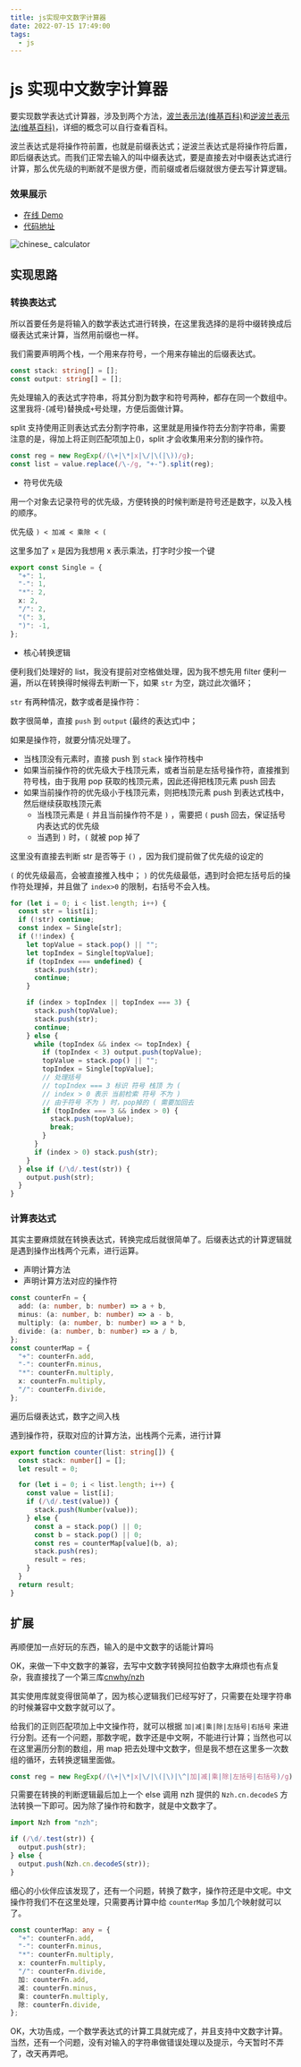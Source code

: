 ```yaml
---
title: js实现中文数字计算器
date: 2022-07-15 17:49:00
tags:
  - js
---
```


# js 实现中文数字计算器

要实现数学表达式计算器，涉及到两个方法，[波兰表示法(维基百科)](https://zh.wikipedia.org/wiki/%E6%B3%A2%E5%85%B0%E8%A1%A8%E7%A4%BA%E6%B3%95#:~:text=%E6%B3%A2%E5%85%B0%E8%A1%A8%E7%A4%BA%E6%B3%95%EF%BC%88Polish%20notation,%E7%94%A8%E4%BA%8E%E7%AE%80%E5%8C%96%E5%91%BD%E9%A2%98%E9%80%BB%E8%BE%91%E3%80%82)和[逆波兰表示法(维基百科)](https://zh.wikipedia.org/wiki/%E9%80%86%E6%B3%A2%E5%85%B0%E8%A1%A8%E7%A4%BA%E6%B3%95)，详细的概念可以自行查看百科。

波兰表达式是将操作符前置，也就是前缀表达式；逆波兰表达式是将操作符后置，即后缀表达式。而我们正常去输入的叫中缀表达式，要是直接去对中缀表达式进行计算，那么优先级的判断就不是很方便，而前缀或者后缀就很方便去写计算逻辑。

### 效果展示

- [在线 Demo](https://shellingfordly.github.io/my-tools/#/common/counter)
- [代码地址](https://github.com/shellingfordly/my-tools)

![chinese_ calculator](./chinese_calculator.gif)

## 实现思路

### 转换表达式

所以首要任务是将输入的数学表达式进行转换，在这里我选择的是将中缀转换成后缀表达式来计算，当然用前缀也一样。

我们需要声明两个栈，一个用来存符号，一个用来存输出的后缀表达式。

```ts
const stack: string[] = [];
const output: string[] = [];
```

先处理输入的表达式字符串，将其分割为数字和符号两种，都存在同一个数组中。这里我将`-`(减号)替换成`+`号处理，方便后面做计算。

split 支持使用正则表达式去分割字符串，这里就是用操作符去分割字符串，需要注意的是，得加上将正则匹配项加上()，split 才会收集用来分割的操作符。

```ts
const reg = new RegExp(/(\+|\*|x|\/|\(|\))/g);
const list = value.replace(/\-/g, "+-").split(reg);
```

- 符号优先级

用一个对象去记录符号的优先级，方便转换的时候判断是符号还是数字，以及入栈的顺序。

优先级 `) < 加减 < 乘除 < (`

这里多加了 `x` 是因为我想用 x 表示乘法，打字时少按一个键

```ts
export const Single = {
  "+": 1,
  "-": 1,
  "*": 2,
  x: 2,
  "/": 2,
  "(": 3,
  ")": -1,
};
```

- 核心转换逻辑

便利我们处理好的 list，我没有提前对空格做处理，因为我不想先用 filter 便利一遍，所以在转换得时候得去判断一下，如果 `str` 为空，跳过此次循环；

`str` 有两种情况，数字或者是操作符：

数字很简单，直接 `push` 到 `output` (最终的表达式)中；

如果是操作符，就要分情况处理了。

- 当栈顶没有元素时，直接 push 到 `stack` 操作符栈中
- 如果当前操作符的优先级大于栈顶元素，或者当前是左括号操作符，直接推到符号栈，由于我用 pop 获取的栈顶元素，因此还得把栈顶元素 push 回去
- 如果当前操作符的优先级小于栈顶元素，则把栈顶元素 push 到表达式栈中，然后继续获取栈顶元素
  - 当栈顶元素是 `(` 并且当前操作符不是 `)` ，需要把 `(` push 回去，保证括号内表达式的优先级
  - 当遇到 `)` 时，`(` 就被 pop 掉了

这里没有直接去判断 str 是否等于 `()` ，因为我们提前做了优先级的设定的

`(` 的优先级最高，会被直接推入栈中； `)` 的优先级最低，遇到时会把左括号后的操作符处理掉，并且做了 `index>0` 的限制，右括号不会入栈。

```ts
for (let i = 0; i < list.length; i++) {
  const str = list[i];
  if (!str) continue;
  const index = Single[str];
  if (!!index) {
    let topValue = stack.pop() || "";
    let topIndex = Single[topValue];
    if (topIndex === undefined) {
      stack.push(str);
      continue;
    }

    if (index > topIndex || topIndex === 3) {
      stack.push(topValue);
      stack.push(str);
      continue;
    } else {
      while (topIndex && index <= topIndex) {
        if (topIndex < 3) output.push(topValue);
        topValue = stack.pop() || "";
        topIndex = Single[topValue];
        // 处理括号
        // topIndex === 3 标识 符号 栈顶 为 (
        // index > 0 表示 当前检索 符号 不为 )
        // 由于符号 不为 ) 时，pop掉的 ( 需要加回去
        if (topIndex === 3 && index > 0) {
          stack.push(topValue);
          break;
        }
      }
      if (index > 0) stack.push(str);
    }
  } else if (/\d/.test(str)) {
    output.push(str);
  }
}
```

### 计算表达式

其实主要麻烦就在转换表达式，转换完成后就很简单了。后缀表达式的计算逻辑就是遇到操作出栈两个元素，进行运算。

- 声明计算方法
- 声明计算方法对应的操作符

```ts
const counterFn = {
  add: (a: number, b: number) => a + b,
  minus: (a: number, b: number) => a - b,
  multiply: (a: number, b: number) => a * b,
  divide: (a: number, b: number) => a / b,
};
const counterMap = {
  "+": counterFn.add,
  "-": counterFn.minus,
  "*": counterFn.multiply,
  x: counterFn.multiply,
  "/": counterFn.divide,
};
```

遍历后缀表达式，数字之间入栈

遇到操作符，获取对应的计算方法，出栈两个元素，进行计算

```ts
export function counter(list: string[]) {
  const stack: number[] = [];
  let result = 0;

  for (let i = 0; i < list.length; i++) {
    const value = list[i];
    if (/\d/.test(value)) {
      stack.push(Number(value));
    } else {
      const a = stack.pop() || 0;
      const b = stack.pop() || 0;
      const res = counterMap[value](b, a);
      stack.push(res);
      result = res;
    }
  }
  return result;
}
```

## 扩展

再顺便加一点好玩的东西，输入的是中文数字的话能计算吗

OK，来做一下中文数字的兼容，去写中文数字转换阿拉伯数字太麻烦也有点复杂，我直接找了一个第三库[cnwhy/nzh](https://github.com/cnwhy/nzh)

其实使用库就变得很简单了，因为核心逻辑我们已经写好了，只需要在处理字符串的时候兼容中文数字就可以了。

给我们的正则匹配项加上中文操作符，就可以根据 `加|减|乘|除|左括号|右括号` 来进行分割。还有一个问题，那数字呢，数字还是中文啊，不能进行计算；当然也可以在这里遍历分割的数组，用 map 把去处理中文数字，但是我不想在这里多一次数组的循环，去转换逻辑里面做。

```ts
const reg = new RegExp(/(\+|\*|x|\/|\(|\)|\^|加|减|乘|除|左括号|右括号)/g);
```

只需要在转换的判断逻辑最后加上一个 else 调用 nzh 提供的 `Nzh.cn.decodeS` 方法转换一下即可。因为除了操作符和数字，就是中文数字了。

```ts
import Nzh from "nzh";

if (/\d/.test(str)) {
  output.push(str);
} else {
  output.push(Nzh.cn.decodeS(str));
}
```

细心的小伙伴应该发现了，还有一个问题，转换了数字，操作符还是中文呢。中文操作符我们不在这里处理，只需要再计算中给 `counterMap` 多加几个映射就可以了。

```ts
const counterMap: any = {
  "+": counterFn.add,
  "-": counterFn.minus,
  "*": counterFn.multiply,
  x: counterFn.multiply,
  "/": counterFn.divide,
  加: counterFn.add,
  减: counterFn.minus,
  乘: counterFn.multiply,
  除: counterFn.divide,
};
```

OK，大功告成，一个数学表达式的计算工具就完成了，并且支持中文数字计算。当然，还有一个问题，没有对输入的字符串做错误处理以及提示，今天暂时不弄了，改天再弄吧。
